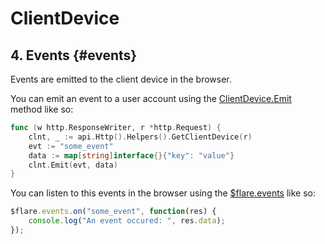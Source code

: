 # ClientDevice

## 4. Events {#events}

Events are emitted to the client device in the browser.

You can emit an event to a user account using the [ClientDevice.Emit](#emit) method like so:

```go
func (w http.ResponseWriter, r *http.Request) {
    clnt, _ := api.Http().Helpers().GetClientDevice(r)
    evt := "some_event"
    data := map[string]interface{}{"key": "value"}
    clnt.Emit(evt, data)
}
```

You can listen to this events in the browser using the [$flare.events](./flare-variable.md#flare-events) like so:

```js
$flare.events.on("some_event", function(res) {
    console.log("An event occured: ", res.data);
});
```
